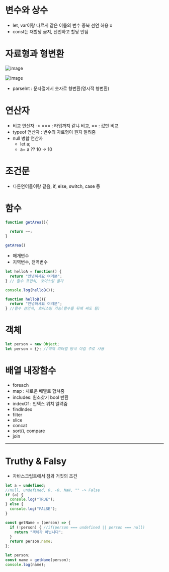 
# 변수와 상수

- let, var이랑 다르게 같은 이름의 변수 중복 선언 허용 x
- const는 재할당 금지, 선언하고 할당 안됨


# 자료형과 형변환

![image](https://user-images.githubusercontent.com/76837780/171782095-7bb32b2d-1383-402b-9eac-9bb0dae266e5.png)

![image](https://user-images.githubusercontent.com/76837780/171859222-0058a7bd-eb29-4e2a-bbb9-d74f05436876.png)

- parseInt : 문자열에서 숫자로 형변환(명시적 형변환)

# 연산자

- 비교 연산자 -> === : 타입까지 같냐 비교, == : 값만 비교
- typeof 연산자 : 변수의 자료형이 뭔지 알려줌
- null 병합 연산자
  - let a; 
  - a= a ?? 10 -> 10

# 조건문

- 다른언어들이랑 같음, if, else, switch, case 등

# 함수

```javascript
function getArea(){
  
  return ~~;
}

getArea()
```
- 매개변수
- 지역변수, 전역변수

```javascript
let helloA = function() {
  return "안녕하세요 여러분";
} // 함수 표현식, 호이스팅 불가
```


```javascript
console.log(helloB());

function helloB(){
  return "안녕하세요 여러분";
} //함수 선언식, 호이스팅 가능(함수를 뒤에 써도 됨)
```



# 객체

```javascript
let person = new Object;
let person = {}; //객체 리터럴 방식 이걸 주로 사용
``` 

# 배열 내장함수

- foreach
- map : 새로운 배열로 합쳐줌
- includes: 원소찾기 bool 반환
- indexOf : 인덱스 위치 알려줌
- findIndex
- filter
- slice
- concat
- sort(), compare
- join


<hr>

# Truthy & Falsy

- 자바스크립트에서 참과 거짓의 조건

```javascript
let a = undefined;
//null, undefined, 0, -0, NaN, "" -> False
if (a) {
  console.log("TRUE");
} else {
  console.log("FALSE");
}
```

```javascript
const getName = (person) => {
  if (!person) { //if(person === undefined || person === null)
    return "객체가 아닙니다"; 
  }
  return person.name;
};

let person;
const name = getName(person);
console.log(name);
```

